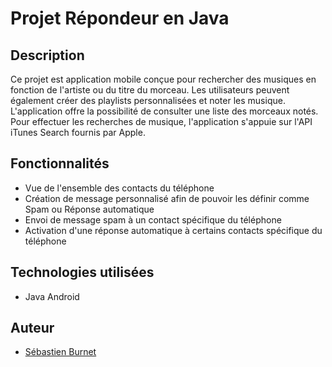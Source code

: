 # Projet Répondeur en Java

## Description
Ce projet est application mobile conçue pour rechercher des musiques en fonction de l'artiste ou du titre du morceau. Les utilisateurs peuvent également créer des playlists personnalisées et noter les musique. L'application offre la possibilité de consulter une liste des morceaux notés. Pour effectuer les recherches de musique, l'application s'appuie sur l'API iTunes Search fournis par Apple.

## Fonctionnalités
- Vue de l'ensemble des contacts du téléphone
- Création de message personnalisé afin de pouvoir les définir comme Spam ou Réponse automatique
- Envoi de message spam à un contact spécifique du téléphone
- Activation d'une réponse automatique à certains contacts spécifique du téléphone

## Technologies utilisées
- Java Android

## Auteur
- [Sébastien Burnet](https://github.com/sebastien-brnt)